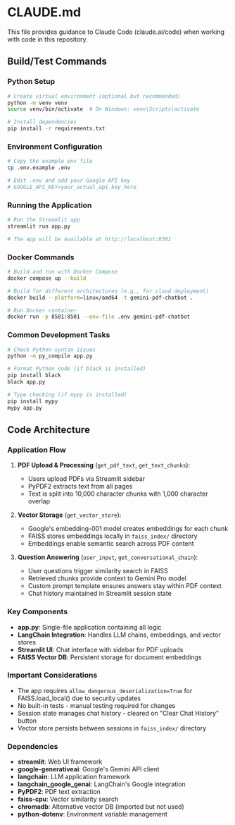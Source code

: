 # CLAUDE.md

This file provides guidance to Claude Code (claude.ai/code) when working with code in this repository.

## Build/Test Commands

### Python Setup
```bash
# Create virtual environment (optional but recommended)
python -m venv venv
source venv/bin/activate  # On Windows: venv\Scripts\activate

# Install dependencies
pip install -r requirements.txt
```

### Environment Configuration
```bash
# Copy the example env file
cp .env.example .env

# Edit .env and add your Google API key
# GOOGLE_API_KEY=your_actual_api_key_here
```

### Running the Application
```bash
# Run the Streamlit app
streamlit run app.py

# The app will be available at http://localhost:8501
```

### Docker Commands
```bash
# Build and run with Docker Compose
docker compose up --build

# Build for different architectures (e.g., for cloud deployment)
docker build --platform=linux/amd64 -t gemini-pdf-chatbot .

# Run Docker container
docker run -p 8501:8501 --env-file .env gemini-pdf-chatbot
```

### Common Development Tasks
```bash
# Check Python syntax issues
python -m py_compile app.py

# Format Python code (if black is installed)
pip install black
black app.py

# Type checking (if mypy is installed)
pip install mypy
mypy app.py
```

## Code Architecture

### Application Flow
1. **PDF Upload & Processing** (`get_pdf_text`, `get_text_chunks`):
   - Users upload PDFs via Streamlit sidebar
   - PyPDF2 extracts text from all pages
   - Text is split into 10,000 character chunks with 1,000 character overlap

2. **Vector Storage** (`get_vector_store`):
   - Google's embedding-001 model creates embeddings for each chunk
   - FAISS stores embeddings locally in `faiss_index/` directory
   - Embeddings enable semantic search across PDF content

3. **Question Answering** (`user_input`, `get_conversational_chain`):
   - User questions trigger similarity search in FAISS
   - Retrieved chunks provide context to Gemini Pro model
   - Custom prompt template ensures answers stay within PDF context
   - Chat history maintained in Streamlit session state

### Key Components
- **app.py**: Single-file application containing all logic
- **LangChain Integration**: Handles LLM chains, embeddings, and vector stores
- **Streamlit UI**: Chat interface with sidebar for PDF uploads
- **FAISS Vector DB**: Persistent storage for document embeddings

### Important Considerations
- The app requires `allow_dangerous_deserialization=True` for FAISS.load_local() due to security updates
- No built-in tests - manual testing required for changes
- Session state manages chat history - cleared on "Clear Chat History" button
- Vector store persists between sessions in `faiss_index/` directory

### Dependencies
- **streamlit**: Web UI framework
- **google-generativeai**: Google's Gemini API client
- **langchain**: LLM application framework
- **langchain_google_genai**: LangChain's Google integration
- **PyPDF2**: PDF text extraction
- **faiss-cpu**: Vector similarity search
- **chromadb**: Alternative vector DB (imported but not used)
- **python-dotenv**: Environment variable management